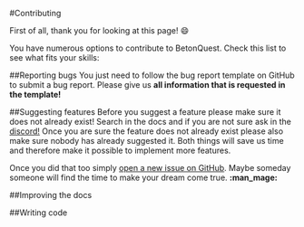 #Contributing

First of all, thank you for looking at this page! :smile:

You have numerous options to contribute to BetonQuest. 
Check this list to see what fits your skills:

##Reporting bugs
You just need to follow the bug report template on GitHub to submit a bug report. Please give us __**all information that is requested in the template!**__

##Suggesting features
Before you suggest a feature please make sure it does not already exist! Search in the docs and if you are not sure ask in the <a href="https://discord.com/invite/rK6mfHq">discord!</a> 
Once you are sure the feature does not already exist please also make sure nobody has already suggested it. Both things will save us time and therefore make it possible
to implement more features.

Once you did that too simply <a href="https://github.com/BetonQuest/BetonQuest/issues/new?template=feature_request_template.md" target="_blank">
open a new issue on GitHub</a>. Maybe someday someone will find the time to make your dream come true. **:man_mage:**

##Improving the docs


##Writing code

